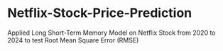 # Netflix-Stock-Price-Prediction
Applied Long Short-Term Memory Model on Netflix Stock from 2020 to 2024 to test Root Mean Square Error (RMSE)
